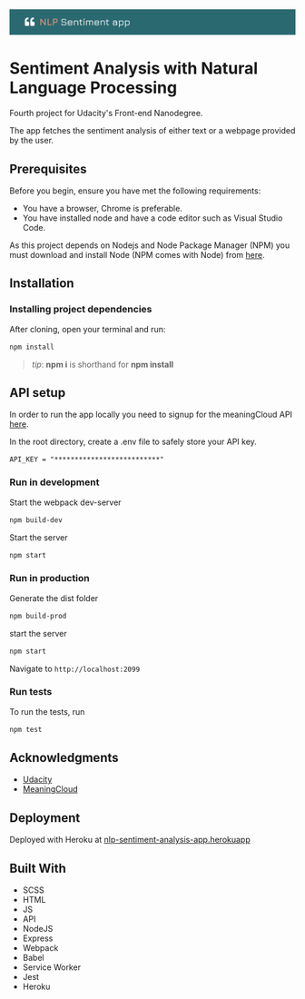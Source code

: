 <img src="https://github.com/filippomassarelli/NLP-sentiment-analysis-app/blob/master/src/client/NLP screenshot.png?raw=true">

# Sentiment Analysis with Natural Language Processing

Fourth project for Udacity's Front-end Nanodegree.

The app fetches the sentiment analysis of either text or a webpage provided by the user.

## Prerequisites

Before you begin, ensure you have met the following requirements:

- You have a browser, Chrome is preferable.
- You have installed node and have a code editor such as Visual Studio Code.

As this project depends on Nodejs and Node Package Manager (NPM) you must download and install Node (NPM comes with Node) from [here](https://nodejs.org/en/download/).

## Installation

### Installing project dependencies

After cloning, open your terminal and run:

```bash
npm install
```

> _tip_: **npm i** is shorthand for **npm install**

## API setup

In order to run the app locally you need to signup for the meaningCloud API [here](https://www.meaningcloud.com/developer/sentiment-analysis).

In the root directory, create a .env file to safely store your API key.

```
API_KEY = "**************************"
```

### Run in development

Start the webpack dev-server

```bash
npm build-dev
```

Start the server

```bash
npm start
```

### Run in production

Generate the dist folder

```bash
npm build-prod
```

start the server

```bash
npm start
```

Navigate to `http://localhost:2099`

### Run tests

To run the tests, run

```bash
npm test
```

## Acknowledgments

- [Udacity](https://www.udacity.com/)
- [MeaningCloud](https://www.meaningcloud.com/developer/)

## Deployment

Deployed with Heroku at [nlp-sentiment-analysis-app.herokuapp](https://nlp-sentiment-analysis-app.herokuapp.com/)

## Built With

- SCSS
- HTML
- JS
- API
- NodeJS
- Express
- Webpack
- Babel
- Service Worker
- Jest
- Heroku
